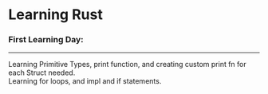 # Learning Rust <strr>

### First Learning Day: 
-----------------------------------------------------------------------------
Learning Primitive Types, print function, and creating custom print fn for each Struct needed. 
<br>
Learning for loops, and impl and if statements.
